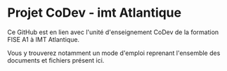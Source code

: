 # Projet CoDev - imt Atlantique

Ce GitHub est en lien avec l'unité d'enseignement CoDev de la formation FISE A1 à IMT Atlantique.

Vous y trouverez notamment un mode d'emploi reprenant l'ensemble des documents et fichiers présent ici.
